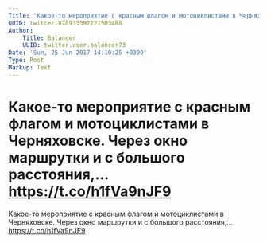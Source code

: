 ```yaml
---
Title: 'Какое-то мероприятие с красным флагом и мотоциклистами в Черняховске. Через окно маршрутки и с большого расстояния,… https://t.co/h1fVa9nJF9'
UUID: twitter.878933392221503488
Author:
    Title: Balancer
    UUID: twitter.user.balancer73
Date: 'Sun, 25 Jun 2017 14:10:25 +0300'
Type: Post
Markup: Text
---
```


# Какое-то мероприятие с красным флагом и мотоциклистами в Черняховске. Через окно маршрутки и с большого расстояния,… https://t.co/h1fVa9nJF9

Какое-то мероприятие с красным флагом и мотоциклистами в
Черняховске. Через окно маршрутки и с большого расстояния,…
https://t.co/h1fVa9nJF9
